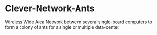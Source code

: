 # Clever-Network-Ants
Wireless Wide Area Network between several single-board computers to form a colony of ants for a single or multiple data-center.
